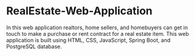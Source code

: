 # RealEstate-Web-Application
In this web application realtors, home sellers, and homebuyers can get in touch to make a purchase or rent contract for a real estate item. This web application is built using HTML, CSS, JavaScript, Spring Boot, and PostgreSQL database. 
